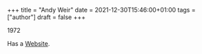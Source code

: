 +++
title = "Andy Weir"
date = 2021-12-30T15:46:00+01:00
tags = ["author"]
draft = false
+++

1972

Has a [Website](http://www.galactanet.com/).
